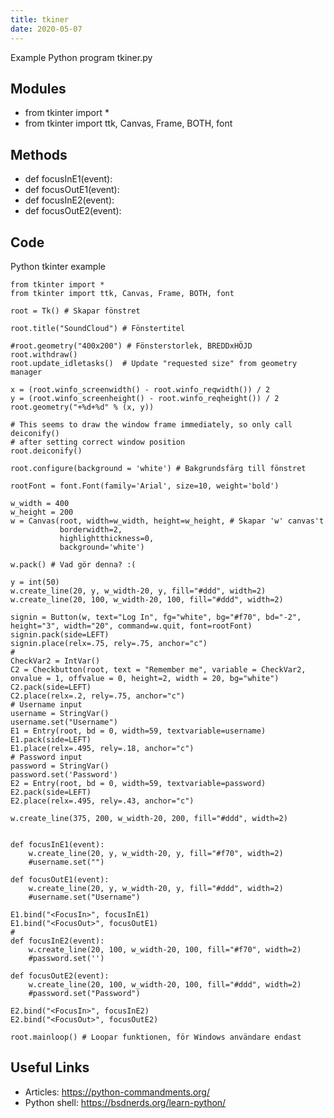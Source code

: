 ```yaml
---
title: tkiner
date: 2020-05-07
---
```

Example Python program tkiner.py

## Modules

* from tkinter import *
* from tkinter import ttk, Canvas, Frame, BOTH, font

## Methods

* def focusInE1(event):
* def focusOutE1(event):
* def focusInE2(event):
* def focusOutE2(event):

## Code

Python tkinter example

    from tkinter import *
    from tkinter import ttk, Canvas, Frame, BOTH, font
    
    root = Tk() # Skapar fönstret
    
    root.title("SoundCloud") # Fönstertitel 
    
    #root.geometry("400x200") # Fönsterstorlek, BREDDxHÖJD
    root.withdraw()
    root.update_idletasks()  # Update "requested size" from geometry manager
    
    x = (root.winfo_screenwidth() - root.winfo_reqwidth()) / 2
    y = (root.winfo_screenheight() - root.winfo_reqheight()) / 2
    root.geometry("+%d+%d" % (x, y))
    
    # This seems to draw the window frame immediately, so only call deiconify()
    # after setting correct window position
    root.deiconify()
    
    root.configure(background = 'white') # Bakgrundsfärg till fönstret
    
    rootFont = font.Font(family='Arial', size=10, weight='bold')
    
    w_width = 400
    w_height = 200
    w = Canvas(root, width=w_width, height=w_height, # Skapar 'w' canvas't
               borderwidth=2,
               highlightthickness=0,
               background='white')
    
    w.pack() # Vad gör denna? :(
    
    y = int(50)
    w.create_line(20, y, w_width-20, y, fill="#ddd", width=2)
    w.create_line(20, 100, w_width-20, 100, fill="#ddd", width=2)
    
    signin = Button(w, text="Log In", fg="white", bg="#f70", bd="-2", height="3", width="20", command=w.quit, font=rootFont)
    signin.pack(side=LEFT)
    signin.place(relx=.75, rely=.75, anchor="c")
    #
    CheckVar2 = IntVar()
    C2 = Checkbutton(root, text = "Remember me", variable = CheckVar2, onvalue = 1, offvalue = 0, height=2, width = 20, bg="white")
    C2.pack(side=LEFT)
    C2.place(relx=.2, rely=.75, anchor="c")
    # Username input
    username = StringVar()
    username.set("Username")
    E1 = Entry(root, bd = 0, width=59, textvariable=username)
    E1.pack(side=LEFT)
    E1.place(relx=.495, rely=.18, anchor="c")
    # Password input
    password = StringVar()
    password.set('Password')
    E2 = Entry(root, bd = 0, width=59, textvariable=password)
    E2.pack(side=LEFT)
    E2.place(relx=.495, rely=.43, anchor="c")
    
    w.create_line(375, 200, w_width-20, 200, fill="#ddd", width=2)
    
    
    def focusInE1(event):
        w.create_line(20, y, w_width-20, y, fill="#f70", width=2)
        #username.set("")
    
    def focusOutE1(event):
        w.create_line(20, y, w_width-20, y, fill="#ddd", width=2)
        #username.set("Username")
    
    E1.bind("<FocusIn>", focusInE1)
    E1.bind("<FocusOut>", focusOutE1)
    #
    def focusInE2(event):
        w.create_line(20, 100, w_width-20, 100, fill="#f70", width=2)
        #password.set('')
    
    def focusOutE2(event):
        w.create_line(20, 100, w_width-20, 100, fill="#ddd", width=2)
        #password.set("Password")
    
    E2.bind("<FocusIn>", focusInE2)
    E2.bind("<FocusOut>", focusOutE2)
    
    root.mainloop() # Loopar funktionen, för Windows användare endast

## Useful Links

- Articles: https://python-commandments.org/
- Python shell: https://bsdnerds.org/learn-python/
